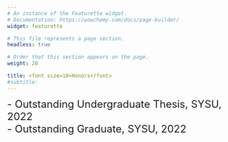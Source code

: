 ```yaml
---
# An instance of the Featurette widget.
# Documentation: https://wowchemy.com/docs/page-builder/
widget: featurette

# This file represents a page section.
headless: true

# Order that this section appears on the page.
weight: 20

title: <font size=10>Honors</font>
#subtitle:
---
```

<div style="text-align: left"><font size=5>- Outstanding Undergraduate Thesis, SYSU, 2022</font></div> 
<div style="text-align: left"><font size=5>- Outstanding Graduate, SYSU, 2022</font></div>


